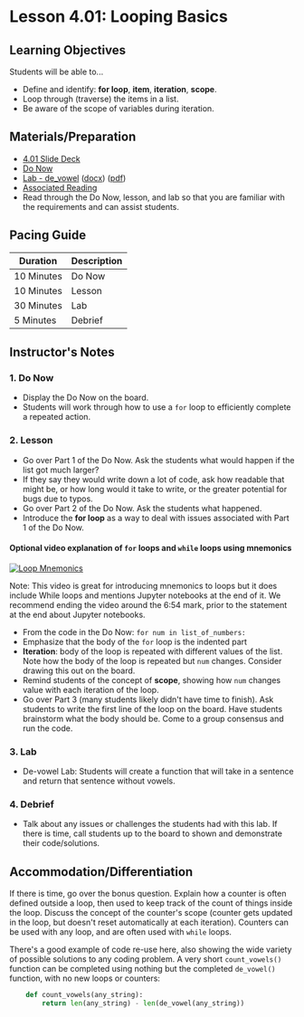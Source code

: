# Lesson 4.01: Looping Basics

## Learning Objectives

Students will be able to...

* Define and identify: **for loop**, **item**, **iteration**, **scope**.
* Loop through (traverse) the items in a list.
* Be aware of the scope of variables during iteration.

## Materials/Preparation

* [4.01 Slide Deck](https://github.com/TEALSK12/2nd-semester-introduction-to-computer-science/raw/master/units/4_unit/slidedecks/Intro%20Python%204.01%20TEALS.pptx)
* [Do Now][]
* [Lab - de_vowel][] ([docx][]) ([pdf][])
* [Associated Reading](https://tealsk12.github.io/2nd-semester-introduction-to-computer-science/readings.md#associatedreadings/4.1)
* Read through the Do Now, lesson, and lab so that you are familiar with the requirements and can assist students.

## Pacing Guide

| **Duration** | **Description** |
| ----------   | -----------     |
| 10 Minutes   | Do Now          |
| 10 Minutes   | Lesson          |
| 30 Minutes   | Lab             |
| 5 Minutes    | Debrief         |

## Instructor's Notes

### 1. Do Now

* Display the Do Now on the board.
* Students will work through how to use a `for` loop to efficiently complete a repeated action.

### 2. Lesson

* Go over Part 1 of the Do Now. Ask the students what would happen if the list got much larger?
* If they say they would write down a lot of code, ask how readable that might be, or how long would it take to write, or the greater potential for bugs due to typos.
* Go over Part 2 of the Do Now. Ask the students what happened.
* Introduce the **for loop** as a way to deal with issues associated with Part 1 of the Do Now.

#### Optional video explanation of `for` loops and `while` loops using mnemonics

[![Loop Mnemonics](https://img.youtube.com/vi/KosrKNJK9Sw/0.jpg)](https://youtu.be/KosrKNJK9Sw)

Note: This video is great for introducing mnemonics to loops but it does include While loops and mentions Jupyter notebooks at the end of it. We recommend ending the video around the 6:54 mark, prior to the statement at the end about Jupyter notebooks.

* From the code in the Do Now: `for num in list_of_numbers:`
* Emphasize that the body of the `for` loop is the indented part
* **Iteration**: body of the loop is repeated with different values of the list. Note how the body of the loop is repeated but `num` changes. Consider drawing this out on the board.
* Remind students of the concept of **scope**, showing how `num` changes value with each iteration of the loop.
* Go over Part 3 (many students likely didn't have time to finish). Ask students to write the first line of the loop on the board. Have students brainstorm what the body should be. Come to a group consensus and run the code.  

### 3. Lab

* De-vowel Lab: Students will create a function that will take in a sentence and return that sentence without vowels.

### 4. Debrief

* Talk about any issues or challenges the students had with this lab. If there is time, call students up to the board to shown and demonstrate their code/solutions.

## Accommodation/Differentiation

If there is time, go over the bonus question. Explain how a counter is often defined outside a loop, then used to keep track of the count of things inside the loop. Discuss the concept of the counter's scope (counter gets updated in the loop, but doesn't reset automatically at each iteration). Counters can be used with any loop, and are often used with `while` loops.

There's a good example of code re-use here, also showing the wide variety of possible solutions to any coding problem. A very short `count_vowels()` function can be completed using nothing but the completed `de_vowel()` function, with no new loops or counters:

```python
    def count_vowels(any_string):
        return len(any_string) - len(de_vowel(any_string))
```

[Do Now]: do_now.md
[Lab - de_vowel]: lab.md
[pdf]: https://github.com/TEALSK12/2nd-semester-introduction-to-computer-science/raw/master/units/4_unit/01_lesson/lab.pdf
[docx]: https://github.com/TEALSK12/2nd-semester-introduction-to-computer-science/raw/master/units/4_unit/01_lesson/lab.docx
